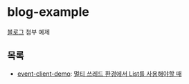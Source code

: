 # blog-example

[블로그]() 첨부 예제

## 목록

- [event-client-demo](./event-client-demo): [멀티 쓰레드 환경에서 List를 사용해야할 때](https://archiveyoung.tistory.com/11)

